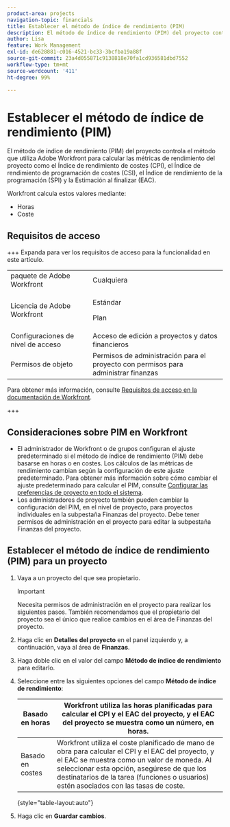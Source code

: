 ```yaml
---
product-area: projects
navigation-topic: financials
title: Establecer el método de índice de rendimiento (PIM)
description: El método de índice de rendimiento (PIM) del proyecto controla el método que utiliza Adobe Workfront para calcular las métricas de rendimiento del proyecto como el Índice de rendimiento de costes (CPI), el Índice de rendimiento de programación de costes (CSI), el Índice de rendimiento de la programación (SPI) y la Estimación al finalizar (EAC).
author: Lisa
feature: Work Management
exl-id: de628881-c016-4521-bc33-3bcfba19a88f
source-git-commit: 23a4d055871c9138818e70fa1cd936581dbd7552
workflow-type: tm+mt
source-wordcount: '411'
ht-degree: 99%

---
```


# Establecer el método de índice de rendimiento (PIM)

El método de índice de rendimiento (PIM) del proyecto controla el método que utiliza Adobe Workfront para calcular las métricas de rendimiento del proyecto como el Índice de rendimiento de costes (CPI), el Índice de rendimiento de programación de costes (CSI), el Índice de rendimiento de la programación (SPI) y la Estimación al finalizar (EAC).

Workfront calcula estos valores mediante:

* Horas
* Coste

## Requisitos de acceso

+++ Expanda para ver los requisitos de acceso para la funcionalidad en este artículo.

<table style="table-layout:auto"> 
 <col> 
 <col> 
 <tbody> 
  <tr> 
   <td>paquete de Adobe Workfront</td> 
   <td>Cualquiera </td> 
  </tr> 
  <tr> 
   <td>Licencia de Adobe Workfront</td> 
   <td>
   <p>Estándar</p>
   <p>Plan</p></td> 
  </tr> 
  <tr> 
   <td>Configuraciones de nivel de acceso</td> 
   <td>Acceso de edición a proyectos y datos financieros</td> 
  </tr> 
  <tr> 
   <td>Permisos de objeto</td> 
   <td>Permisos de administración para el proyecto con permisos para administrar finanzas</td> 
  </tr> 
 </tbody> 
</table>

Para obtener más información, consulte [Requisitos de acceso en la documentación de Workfront](/help/quicksilver/administration-and-setup/add-users/access-levels-and-object-permissions/access-level-requirements-in-documentation.md).

+++

## Consideraciones sobre PIM en Workfront

* El administrador de Workfront o de grupos configuran el ajuste predeterminado si el método de índice de rendimiento (PIM) debe basarse en horas o en costes. Los cálculos de las métricas de rendimiento cambian según la configuración de este ajuste predeterminado. Para obtener más información sobre cómo cambiar el ajuste predeterminado para calcular el PIM, consulte [Configurar las preferencias de proyecto en todo el sistema](../../../administration-and-setup/set-up-workfront/configure-system-defaults/set-project-preferences.md).
* Los administradores de proyecto también pueden cambiar la configuración del PIM, en el nivel de proyecto, para proyectos individuales en la subpestaña Finanzas del proyecto. Debe tener permisos de administración en el proyecto para editar la subpestaña Finanzas del proyecto.

## Establecer el método de índice de rendimiento (PIM) para un proyecto

1. Vaya a un proyecto del que sea propietario.

   >[!IMPORTANT]
   >
   >Necesita permisos de administración en el proyecto para realizar los siguientes pasos. También recomendamos que el propietario del proyecto sea el único que realice cambios en el área de Finanzas del proyecto.

1. Haga clic en **Detalles del proyecto** en el panel izquierdo y, a continuación, vaya al área de **Finanzas**.
1. Haga doble clic en el valor del campo **Método de índice de rendimiento** para editarlo.
1. Seleccione entre las siguientes opciones del campo **Método de índice de rendimiento**:

   | Basado en horas | Workfront utiliza las horas planificadas para calcular el CPI y el EAC del proyecto, y el EAC del proyecto se muestra como un número, en horas. |
   |---|---|
   | Basado en costes | Workfront utiliza el coste planificado de mano de obra para calcular el CPI y el EAC del proyecto, y el EAC se muestra como un valor de moneda. Al seleccionar esta opción, asegúrese de que los destinatarios de la tarea (funciones o usuarios) estén asociados con las tasas de coste. |

   {style="table-layout:auto"}

1. Haga clic en **Guardar** **cambios**.
